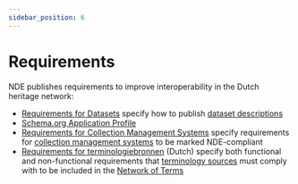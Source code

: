 ```yaml
---
sidebar_position: 6
---
```


# Requirements

NDE publishes requirements to improve interoperability in the Dutch heritage network:

* [Requirements for Datasets](https://docs.nde.nl/requirements-datasets/) specify how to publish [dataset descriptions](glossary.md#dataset-description)
* [Schema.org Application Profile](https://docs.nl.nl/schema-profile/)
* [Requirements for Collection Management Systems](https://docs.nde.nl/requirements-collection-management-systems/) specify requirements for [collection management systems](glossary.md#collection-management-system) to be marked NDE-compliant
* [Requirements for terminologiebronnen](https://docs.nde.nl/requirements-terminologiebronnen/) (Dutch) specify both functional and non-functional requirements that [terminology sources](glossary.md#terminology-source) must comply with to be included in the [Network of Terms](glossary.md#network-of-terms)
